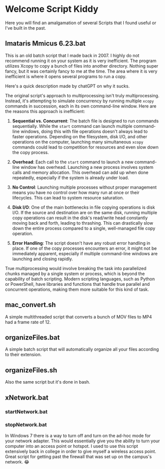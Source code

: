 # Welcome Script Kiddy

Here you will find an amalgamation of several Scripts that I found useful or I've built in the past.

## Imataris Mmicus 6.23.bat

This is an old batch script that I made back in 2007. I highly do not recommend running it on your system as it is very inefficient.
The program utilizes Xcopy to copy a bunch of files into another directory. Nothing super fancy, but it was certainly fancy to me at the time. The area where it is very inefficient is where it opens several programs to run a copy.

Here's a quick description made by chatGPT on why it sucks.

The original script's approach to multiprocessing isn't truly multiprocessing. Instead, it's attempting to simulate concurrency by running multiple `xcopy` commands in succession, each in its own command-line window. Here are the reasons this approach is inefficient:

1. **Sequential vs. Concurrent**: The batch file is designed to run commands sequentially. While the `start` command can launch multiple command-line windows, doing this with file operations doesn't always lead to faster operations. Depending on the filesystem, disk I/O, and other operations on the computer, launching many simultaneous `xcopy` commands could lead to competition for resources and even slow down the copy process.

2. **Overhead**: Each call to the `start` command to launch a new command-line window has overhead. Launching a new process involves system calls and memory allocation. This overhead can add up when done repeatedly, especially if the system is already under load.

3. **No Control**: Launching multiple processes without proper management means you have no control over how many run at once or their lifecycles. This can lead to system resource saturation.

4. **Disk I/O**: One of the main bottlenecks in file copying operations is disk I/O. If the source and destination are on the same disk, running multiple copy operations can result in the disk's read/write head constantly moving back and forth, leading to thrashing. This can drastically slow down the entire process compared to a single, well-managed file copy operation.

5. **Error Handling**: The script doesn't have any robust error handling in place. If one of the copy processes encounters an error, it might not be immediately apparent, especially if multiple command-line windows are launching and closing rapidly.

True multiprocessing would involve breaking the task into parallelized chunks managed by a single system or process, which is beyond the capability of batch scripting. Modern scripting languages, such as Python or PowerShell, have libraries and functions that handle true parallel and concurrent operations, making them more suitable for this kind of task.


## mac_convert.sh

A simple multithreaded script that converts a bunch of MOV files to MP4 had a frame rate of 12.

## organizeFiles.bat

A simple batch script that will automatically organize all your files according to their extension.

## organizeFiles.sh

Also the same script but it's done in bash.

## xNetwork.bat
### startNetwork.bat
### stopNetwork.bat

In Windows 7 there is a way to turn off and turn on the ad-hoc mode for your network adapter. This would essentially give you the ability to turn your computer into an access point or hotspot. I used to use this script extensively back in college in order to give myself a wireless access point. Great script for getting past the firewall that was set up on the campus's network. 😂